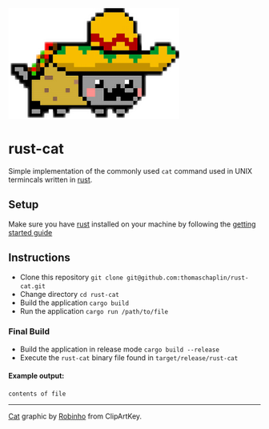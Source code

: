 <img src="assets/logo.png" alt="logo" width="341" height="222" />

# rust-cat

Simple implementation of the commonly used `cat` command used in UNIX termincals written in [rust](https://www.rust-lang.org/).

## Setup

Make sure you have [rust](https://www.rust-lang.org/) installed on your machine by following the [getting started guide](https://www.rust-lang.org/learn/get-started)

## Instructions

* Clone this repository `git clone git@github.com:thomaschaplin/rust-cat.git`
* Change directory `cd rust-cat`
* Build the application `cargo build`
* Run the application `cargo run /path/to/file`

### Final Build

* Build the application in release mode `cargo build --release`
* Execute the `rust-cat` binary file found in `target/release/rust-cat`

#### Example output:

```
contents of file
```

---

[Cat](https://www.clipartkey.com/view/iRJmmix_mi-primer-sticker-de-nyan-cat-taco-nyan/) graphic by <a href="https://www.clipartkey.com/upic/2709/">Robinho</a> from ClipArtKey.
